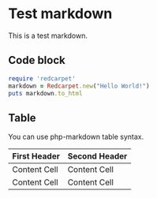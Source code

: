 # Test markdown
This is a test markdown.

## Code block

``` ruby
require 'redcarpet'
markdown = Redcarpet.new("Hello World!")
puts markdown.to_html
```

## Table

You can use php-markdown table syntax.

First Header  | Second Header
------------- | -------------
Content Cell  | Content Cell
Content Cell  | Content Cell
